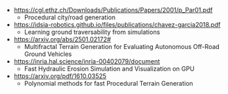 - https://cgl.ethz.ch/Downloads/Publications/Papers/2001/p_Par01.pdf
  - Procedural city/road generation
- https://idsia-robotics.github.io/files/publications/chavez-garcia2018.pdf
  - Learning ground traversability from simulations
- https://arxiv.org/abs/2501.02172#
  - Multifractal Terrain Generation for Evaluating Autonomous Off-Road Ground Vehicles
- https://inria.hal.science/inria-00402079/document
  - Fast Hydraulic Erosion Simulation and Visualization on GPU
- https://arxiv.org/pdf/1610.03525
  - Polynomial methods for fast Procedural Terrain Generation

